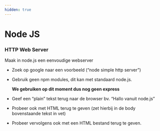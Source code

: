 ```yaml
---
hidden: true
---
```


# Node JS



### HTTP Web Server

Maak in node.js een eenvoudige webserver&#x20;

* Zoek op google naar een voorbeeld (“node simple http server”)&#x20;
*   Gebruik geen npm modules, dit kan met standaard node.js.&#x20;

    **We gebruiken op dit moment dus nog geen express**
* Geef een “plain” tekst terug naar de browser bv. “Hallo vanuit node.js”
* Probeer ook met HTML terug te geven (zet hierbij in de body bovenstaande tekst in vet)
* Probeer vervolgens ook met een HTML bestand terug te geven.
